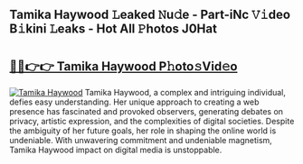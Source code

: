 ## Tamika Haywood 𝙻eaked 𝙽u𝚍e - Part-iNc 𝚅𝚒deo B𝚒kini 𝙻eaks - Hot All 𝙿hotos J0Hat

# <h2><a href="http://ld13xq.urlbe.top/?page=Tamika+Haywood">🔗🔗👉👉 Tamika Haywood P𝚑oto𝚜Vid𝚎o</a></h2>

[![Tamika Haywood](https://i.imgur.com/eBuTRDB.gif)](http://ld13xq.urlbe.top/?page=Tamika+Haywood)
Tamika Haywood, a complex and intriguing individual, defies easy understanding. Her unique approach to creating a web presence has fascinated and provoked observers, generating debates on privacy, artistic expression, and the complexities of digital societies. Despite the ambiguity of her future goals, her role in shaping the online world is undeniable. With unwavering commitment and undeniable magnetism, Tamika Haywood impact on digital media is unstoppable.
